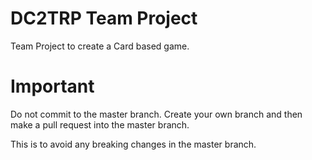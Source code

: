 # DC2TRP Team Project

Team Project to create a Card based game.

# Important
Do not commit to the master branch. Create your own branch and then make a pull request into the master branch.

This is to avoid any breaking changes in the master branch.
